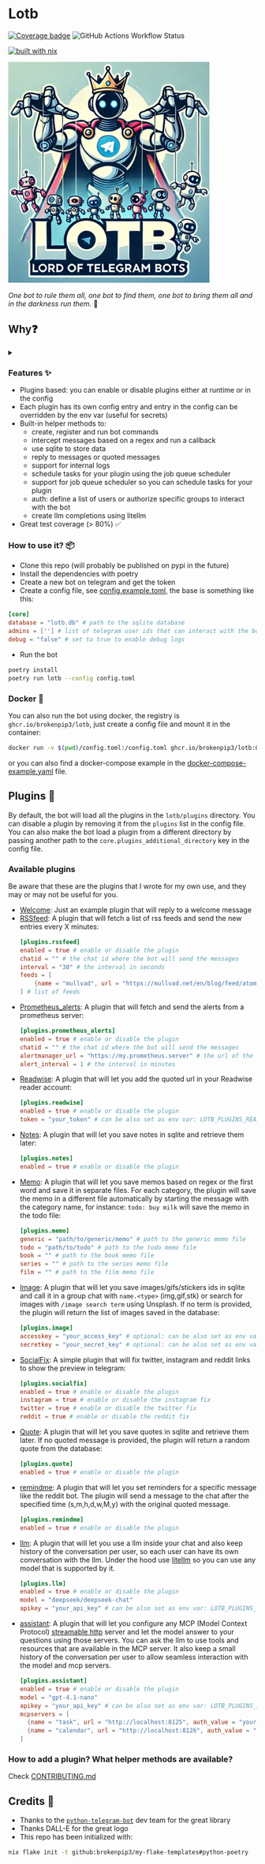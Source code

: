# Lotb

[![Coverage badge](https://img.shields.io/badge/dynamic/json?color=brightgreen&label=coverage&query=%24.message&url=https%3A%2F%2Fraw.githubusercontent.com%2Fbrokenpip3%2Flotb%2Fpython-coverage-comment-action-data%2Fendpoint.json)](https://htmlpreview.github.io/?https://github.com/brokenpip3/lotb/blob/python-coverage-comment-action-data/htmlcov/index.html)
![GitHub Actions Workflow Status](https://img.shields.io/github/actions/workflow/status/brokenpip3/lotb/ci.yaml)

[![built with nix](https://builtwithnix.org/badge.svg)](https://builtwithnix.org)

![logo](logo.png)

*One bot to rule them all, one bot to find them, one bot to bring them all and in the darkness run them.* 💍

## Why❓
<details>
<summary>
</summary>
Several years ago telegram introduced the Bot API, and since then, I have used it to automate tasks and send notifications to my groups.

While the `python-telegram-bot` library has been my go-to choice, I often found myself reinventing the wheel for each bot I created or used from others' projects.
I also had to update all my bots whenever telegram introduced new features or changed its implementation.

To eliminate this pain and save time, I decided to develop a more dry approach for my bots.
This system is plugin-based and it shares a common core logic, making it easier to define new bots with just a few lines of code.
</details>

### Features ✨

* Plugins based: you can enable or disable plugins either at runtime or in the config
* Each plugin has its own config entry and entry in the config can be overridden by the env var (useful for secrets)
* Built-in helper methods to:
  * create, register and run bot commands
  * intercept messages based on a regex and run a callback
  * use sqlite to store data
  * reply to messages or quoted messages
  * support for internal logs
  * schedule tasks for your plugin using the job queue scheduler
  * support for job queue scheduler so you can schedule tasks for your plugin
  * auth: define a list of users or authorize specific groups to interact with the bot
  * create llm completions using litellm
* Great test coverage (> 80%) ✅

### How to use it? 📦

* Clone this repo (will probably be published on pypi in the future)
* Install the dependencies with poetry
* Create a new bot on telegram and get the token
* Create a config file, see [config.example.toml](./config.example.toml), the base is something like this:
```toml
[core]
database = "lotb.db" # path to the sqlite database
admins = [''] # list of telegram user ids that can interact with the bot
debug = "false" # set to true to enable debug logs
```

* Run the bot

```bash
poetry install
poetry run lotb --config config.toml
```

### Docker 🐳

You can also run the bot using docker, the registry is `ghcr.io/brokenpip3/lotb`, just create a config file and mount it in the container:

```bash
docker run -v $(pwd)/config.toml:/config.toml ghcr.io/brokenpip3/lotb:0.0.1 --config /config.toml
```

or you can also find a docker-compose example in the [docker-compose-example.yaml](./docker-compose-example.yaml) file.

## Plugins 🔌

By default, the bot will load all the plugins in the `lotb/plugins` directory.
You can disable a plugin by removing it from the `plugins` list in the config file.
You can also make the bot load a plugin from a different directory by passing another path
to the `core.plugins_additional_directory` key in the config file.

### Available plugins

Be aware that these are the plugins that I wrote for my own use, and they may or may not be useful for you.

* [Welcome](./lotb/plugins/welcome.py): Just an example plugin that will reply to a welcome message
* [RSSfeed](./lotb/plugins/rssfeed.py): A plugin that will fetch a list of rss feeds and send the new entries every X minutes:
  ```toml
  [plugins.rssfeed]
  enabled = true # enable or disable the plugin
  chatid = "" # the chat id where the bot will send the messages
  interval = "30" # the interval in seconds
  feeds = [
      {name = "mullvad", url = "https://mullvad.net/en/blog/feed/atom/"},
  ] # list of feeds
  ```
* [Prometheus_alerts](./lotb/plugins/prometheus_alerts.py): A plugin that will fetch and send the alerts from a prometheus server:
  ```toml
  [plugins.prometheus_alerts]
  enabled = true # enable or disable the plugin
  chatid = "" # the chat id where the bot will send the messages
  alertmanager_url = "https://my.prometheus.server" # the url of the prometheus server
  alert_interval = 1 # the interval in minutes
  ```
* [Readwise](./lotb/plugins/readwise.py): A plugin that will let you add the quoted url in your Readwise reader account:
  ```toml
  [plugins.readwise]
  enabled = true # enable or disable the plugin
  token = "your_token" # can be also set as env var: LOTB_PLUGINS_READWISE_TOKEN
  ```
* [Notes](./lotb/plugins/notes.py): A plugin that will let you save notes in sqlite and retrieve them later:
  ```toml
  [plugins.notes]
  enabled = true # enable or disable the plugin
  ```
* [Memo](./lotb/plugins/memo.py): A plugin that will let you save memos based on regex or the first word and save it in separate files.
  For each category, the plugin will save the memo in a different file automatically by starting the message with the category name,
  for instance: `todo: buy milk` will save the memo in the todo file:
  ```toml
  [plugins.memo]
  generic = "path/to/generic/memo" # path to the generic memo file
  todo = "path/to/todo" # path to the todo memo file
  book = "" # path to the book memo file
  series = "" # path to the series memo file
  film = "" # path to the film memo file
  ```
* [Image](./lotb/plugins/image.py): A plugin that will let you save images/gifs/stickers ids in sqlite and call it in a group chat with
  `name.<type>` (img,gif,stk) or search for images with `/image search term` using Unsplash. If no term is provided, the plugin will return the list of images saved in the database:
  ```toml
  [plugins.image]
  accesskey = "your_access_key" # optional: can be also set as env var: LOTB_PLUGINS_IMAGE_ACCESSKEY
  secretkey = "your_secret_key" # optional: can be also set as env var: LOTB_PLUGINS_IMAGE_SECRETKEY
  ```
* [SocialFix](./lotb/plugins/socialfix.py): A simple plugin that will fix twitter, instagram and reddit links to show the preview in telegram:
  ```toml
  [plugins.socialfix]
  enabled = true # enable or disable the plugin
  instagram = true # enable or disable the instagram fix
  twitter = true # enable or disable the twitter fix
  reddit = true # enable or disable the reddit fix
  ```
* [Quote](./lotb/plugins/quote.py): A plugin that will let you save quotes in sqlite and retrieve them later. If no quoted message is provided,
  the plugin will return a random quote from the database:
  ```toml
  [plugins.quote]
  enabled = true # enable or disable the plugin
  ```
* [remindme](./lotb/plugins/remindme.py): A plugin that will let you set reminders for a specific message like the reddit bot.
  The plugin will send a message to the chat after the specified time (s,m,h,d,w,M,y) with the original quoted message.
  ```toml
  [plugins.remindme]
  enabled = true # enable or disable the plugin
  ```
* [llm](./lotb/plugins/llm.py): A plugin that will let you use a llm inside your chat and also keep history of the conversation per user,
  so each user can have its own conversation with the llm. Under the hood use [litellm](https://github.com/BerriAI/litellm) so you can use any model that is supported by it.
  ```toml
  [plugins.llm]
  enabled = true # enable or disable the plugin
  model = "deepseek/deepseek-chat"
  apikey = "your_api_key" # can be also set as env var: LOTB_PLUGINS_LLM_APIKEY
  ```
* [assistant](./lotb/plugins/assistant.py): A plugin that will let you configure any MCP (Model Context Protocol) [streamable http](https://modelcontextprotocol.io/docs/concepts/transports#streamable-http) server
  and let the model answer to your questions using those servers. You can ask the llm to use tools and resources that are available in the MCP server.
  It also keep a small history of the conversation per user to allow seamless interaction with the model and mcp servers.
  ```toml
  [plugins.assistant]
  enabled = true # enable or disable the plugin
  model = "gpt-4.1-nano"
  apikey = "your_api_key" # can be also set as env var: LOTB_PLUGINS_ASSISTANT_APIKEY
  mcpservers = [
    {name = "task", url = "http://localhost:8125", auth_value = "your-secret-token-here"},
    {name = "calendar", url = "http://localhost:8126", auth_value = "your-secret-token-here"},
  ]
  ```


### How to add a plugin? What helper methods are available?

Check [CONTRIBUTING.md](./CONTRIBUTING.md)

## Credits 🙏

* Thanks to the [`python-telegram-bot`](https://github.com/python-telegram-bot/python-telegram-bot) dev team for the great library
* Thanks DALL-E for the great logo
* This repo has been initialized with:

```bash
nix flake init -t github:brokenpip3/my-flake-templates#python-poetry
```
